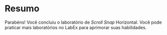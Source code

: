 # Resumo

Parabéns! Você concluiu o laboratório de _Scroll Snap_ Horizontal. Você pode praticar mais laboratórios no LabEx para aprimorar suas habilidades.
